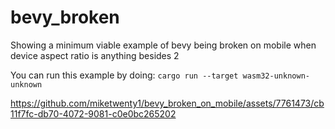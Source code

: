 # bevy_broken
Showing a minimum viable example of bevy being broken on mobile when device aspect ratio is anything besides 2

You can run this example by doing: `cargo run --target wasm32-unknown-unknown`

https://github.com/miketwenty1/bevy_broken_on_mobile/assets/7761473/cb11f7fc-db70-4072-9081-c0e0bc265202

